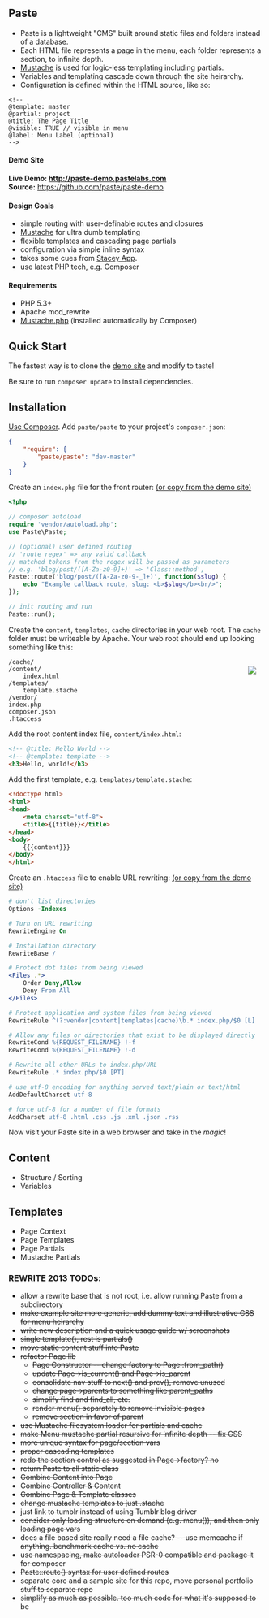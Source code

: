 ## Paste

- Paste is a lightweight "CMS" built around static files and folders instead of a database.
- Each HTML file represents a page in the menu, each folder represents a section, to infinite depth.
- [Mustache](http://mustache.github.io/) is used for logic-less templating including partials.
- Variables and templating cascade down through the site heirarchy.
- Configuration is defined within the HTML source, like so:

```
<!--  
@template: master  
@partial: project  
@title: The Page Title  
@visible: TRUE // visible in menu  
@label: Menu Label (optional)  
-->
```

#### Demo Site
**Live Demo: http://paste-demo.pastelabs.com**  
**Source:** https://github.com/paste/paste-demo  


#### Design Goals

- simple routing with user-definable routes and closures
- [Mustache](http://mustache.github.io/) for ultra dumb templating
- flexible templates and cascading page partials
- configuration via simple inline syntax
- takes some cues from [Stacey App](http://www.staceyapp.com/). 
- use latest PHP tech, e.g. Composer

#### Requirements

- PHP 5.3+
- Apache mod_rewrite
- [Mustache.php](https://github.com/bobthecow/mustache.php) (installed automatically by Composer)

## Quick Start

The fastest way is to clone the [demo site](https://github.com/paste/paste-demo) and modify to taste!  

Be sure to run `composer update` to install dependencies.


## Installation

[Use Composer](http://getcomposer.org/). Add `paste/paste` to your project's `composer.json`:
```json
{
    "require": {
        "paste/paste": "dev-master"
    }
}
```

Create an `index.php` file for the front router:
[(or copy from the demo site)](https://github.com/paste/paste-demo/blob/master/index.php)

```php
<?php

// composer autoload
require 'vendor/autoload.php';
use Paste\Paste;

// (optional) user defined routing
// 'route regex' => any valid callback
// matched tokens from the regex will be passed as parameters
// e.g. 'blog/post/([A-Za-z0-9]+)' => 'Class::method',
Paste::route('blog/post/([A-Za-z0-9-_]+)', function($slug) { 
	echo "Example callback route, slug: <b>$slug</b><br/>";
});

// init routing and run
Paste::run();
```
Create the `content`, `templates`, `cache` directories in your web root. The `cache` folder must be writeable by Apache. Your web root should end up looking something like this:

<img src="https://raw.github.com/paste/paste-demo/master/assets/images/content-example.png" align="right" style="margin: 15px;">

```
/cache/
/content/
	index.html
/templates/
	template.stache
/vendor/
index.php
composer.json
.htaccess
```

Add the root content index file, `content/index.html`:

```html
<!-- @title: Hello World -->
<!-- @template: template -->
<h3>Hello, world!</h3>
```

Add the first template, e.g. `templates/template.stache`:

```html
<!doctype html>
<html>
<head>
	<meta charset="utf-8">
	<title>{{title}}</title>
</head>
<body>
	{{{content}}}
</body>
</html>
```

Create an `.htaccess` file to enable URL rewriting:
[(or copy from the demo site)](https://github.com/paste/paste-demo/blob/master/.htaccess) 

```apache
# don't list directories
Options -Indexes

# Turn on URL rewriting
RewriteEngine On

# Installation directory
RewriteBase /

# Protect dot files from being viewed
<Files .*>
	Order Deny,Allow
	Deny From All
</Files>

# Protect application and system files from being viewed
RewriteRule ^(?:vendor|content|templates|cache)\b.* index.php/$0 [L]

# Allow any files or directories that exist to be displayed directly
RewriteCond %{REQUEST_FILENAME} !-f
RewriteCond %{REQUEST_FILENAME} !-d

# Rewrite all other URLs to index.php/URL
RewriteRule .* index.php/$0 [PT]

# use utf-8 encoding for anything served text/plain or text/html
AddDefaultCharset utf-8

# force utf-8 for a number of file formats
AddCharset utf-8 .html .css .js .xml .json .rss
```


Now visit your Paste site in a web browser and take in the _magic_!



## Content
- Structure / Sorting
- Variables

## Templates
- Page Context
- Page Templates
- Page Partials
- Mustache Partials


  
  
  
  
  
  
### REWRITE 2013 TODOs:

- allow a rewrite base that is not root, i.e. allow running Paste from a subdirectory
- ~~make example site more generic, add dummy text and illustrative CSS for menu heirarchy~~
- ~~write new description and a quick usage guide w/ screenshots~~
- ~~single template(), rest is partials()~~
- ~~move static content stuff into Paste~~
- ~~refactor Page lib~~
	- ~~Page Constructor -- change factory to Page::from_path()~~
	- ~~update Page->is_current() and Page->is\_parent~~
	- ~~consolidate nav stuff to next() and prev(), remove unused~~
	- ~~change page->parents to something like parent_paths~~
	- ~~simplify find and find_all, etc.~~
	- ~~render menu() separately to remove invisible pages~~
	- ~~remove section in favor of parent~~
- ~~use Mustache filesystem loader for partials and cache~~
- ~~make Menu mustache partial resursive for infinite depth -- fix CSS~~
- ~~more unique syntax for page/section vars~~
- ~~proper cascading templates~~
- ~~redo the section control as suggested in Page->factory? no~~
- ~~return Paste to all static class~~
- ~~Combine Content into Page~~
- ~~Combine Controller & Content~~
- ~~Combine Page & Template classes~~
- ~~change mustache templates to just .stache~~
- ~~just link to tumblr instead of using Tumblr blog driver~~
- ~~consider only loading structure on demand (e.g. menu()), and then only loading page vars~~
- ~~does a file based site really need a file cache? -- use memcache if anything. benchmark cache vs. no cache~~
- ~~use namespacing, make autoloader PSR-0 compatible and package it for composer~~
- ~~Paste::route() syntax for user defined routes~~
- ~~separate core and a sample site for this repo, move personal portfolio stuff to separate repo~~
- ~~simplify as much as possible. too much code for what it's supposed to be~~

